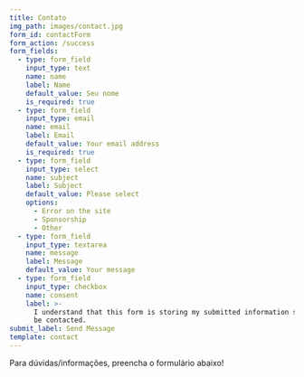 ```yaml
---
title: Contato
img_path: images/contact.jpg
form_id: contactForm
form_action: /success
form_fields:
  - type: form_field
    input_type: text
    name: name
    label: Name
    default_value: Seu nome
    is_required: true
  - type: form_field
    input_type: email
    name: email
    label: Email
    default_value: Your email address
    is_required: true
  - type: form_field
    input_type: select
    name: subject
    label: Subject
    default_value: Please select
    options:
      - Error on the site
      - Sponsorship
      - Other
  - type: form_field
    input_type: textarea
    name: message
    label: Message
    default_value: Your message
  - type: form_field
    input_type: checkbox
    name: consent
    label: >-
      I understand that this form is storing my submitted information so I can
      be contacted.
submit_label: Send Message
template: contact
---
```

Para dúvidas/informações, preencha o formulário abaixo!
